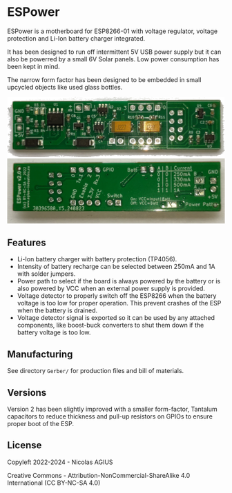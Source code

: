 # ESPower

ESPower is a motherboard for ESP8266-01 with voltage regulator, voltage protection and Li-Ion battery charger integrated. 

It has been designed to run off intermittent 5V USB power supply but it can also be powerred by a small 6V Solar panels. Low power consumption has been kept in mind.

The narrow form factor has been designed to be embedded in small upcycled objects like used glass bottles.

![Front](Photos/front-v2.png)
![Back](Photos/back-v2.png)

## Features

- Li-Ion battery charger with battery protection (TP4056).
- Intensity of battery recharge can be selected between 250mA and 1A with solder jumpers.
- Power path to select if the board is always powered by the battery or is also powered by VCC when an external power supply is provided.
- Voltage detector to properly switch off the ESP8266 when the battery voltage is too low for proper operation. This prevent crashes of the ESP when the battery is drained.
- Voltage detector signal is exported so it can be used by any attached components, like boost-buck converters to shut them down if the battery voltage is too low.

## Manufacturing

See directory `Gerber/` for production files and bill of materials.

## Versions

Version 2 has been slightly improved with a smaller form-factor, Tantalum capacitors to reduce thickness and pull-up resistors on GPIOs to ensure proper boot of the ESP.

## License

Copyleft 2022-2024 - Nicolas AGIUS

Creative Commons - Attribution-NonCommercial-ShareAlike 4.0 International (CC BY-NC-SA 4.0)

